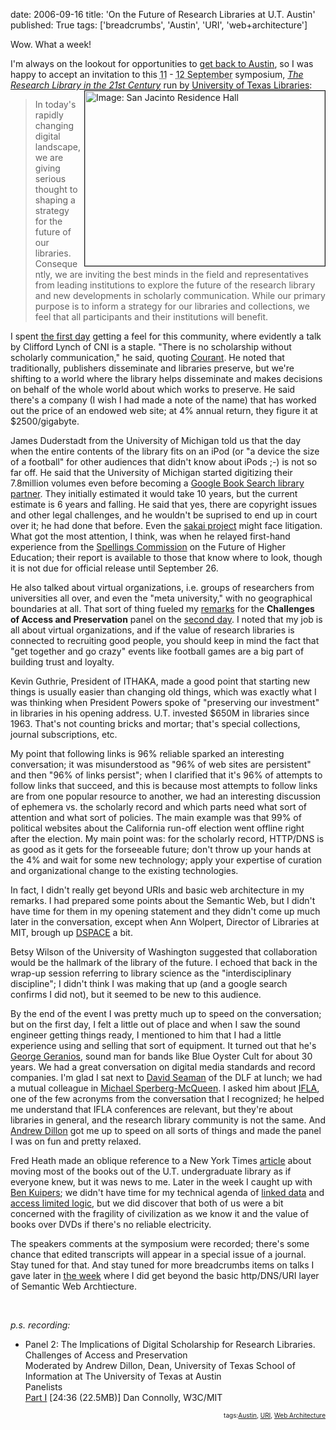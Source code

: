 date: 2006-09-16
title: 'On the Future of Research Libraries at U.T. Austin'
published: True
tags: ['breadcrumbs', 'Austin', 'URI', 'web+architecture']

<p>Wow. What a week!</p>

<p><span class="vevent">I'm always on the lookout for opportunities to <a href="http://www.flickr.com/photos/dckc/tags/austin/">get back to <span class="location">Austin</span></a>, so I was happy to accept an invitation to this <abbr class="dtstart" title="2006-09-11">11</abbr> - <abbr class="dtend" title="2006-09-13">12 September</abbr> symposium, <cite class="summary"><a href="http://www.utexas.edu/president/symposium/index.html" class="url">The Research Library in the 21st Century</a></cite><span class="description"> run by <a href="http://www.lib.utexas.edu/">University of Texas Libraries</a>:<a href="http://www.utexas.edu/president/symposium/agenda.html"><img width="384" height="280" border="1" align="right" src="http://www.utexas.edu/president/symposium/agenda.asp_files/sjh1.jpg" alt="Image: San Jacinto Residence Hall" /></a></span></span></p>

<blockquote cite="http://www.utexas.edu/president/symposium/index.html">In today's rapidly changing digital landscape, we are giving serious thought to shaping a strategy for the future of our libraries. Consequently, we are inviting the best minds in the field and representatives from leading institutions to explore the future of the research library and new developments in scholarly communication. While our primary purpose is to inform a strategy for our libraries and collections, we feel that all participants and their institutions will benefit. </blockquote><p>I spent <a href="http://www.utexas.edu/president/symposium/day1.html">the first day</a> getting a feel for this community, where evidently a talk by						Clifford Lynch of CNI is a staple. "There is no scholarship without scholarly communication," he said, quoting <a href="http://www.firstmonday.org/issues/issue11_8/courant/index.html">Courant</a>. He noted that traditionally, publishers disseminate and libraries preserve, but we're shifting to a world where the library helps
disseminate and makes decisions on behalf of the whole world about which works to preserve. He said there's a company (I wish I had made a note of the name) that has worked out the price of an endowed web site; at 4% annual return, they figure it at $2500/gigabyte.<br/>
</p>

<p><span class="vcard" id="Duderstadt"><span class="fn">James Duderstadt</span> from the <span class="org">University of Michigan</span></span>  told us that the day when the entire contents of the library fits on an iPod (or "a device the size of a football" for other audiences that didn't know about iPods ;-) is not so far off. He said that the University of Michigan started digitizing their 7.8million volumes even before becoming a <a href="http://books.google.com/googlebooks/partners.html">Google Book Search library partner</a>. They initially estimated it would take 10 years, but the current estimate is 6 years and falling. He said that yes, there are copyright issues and other legal challenges, and he wouldn't be suprised to end up in court over it; he had done that before. Even the <a href="http://www.sakaiproject.org/index.php?option=com_content&amp;task=view&amp;id=103&amp;Itemid=208">sakai project</a> might face litigation. What got the most attention, I think, was when he relayed first-hand experience from the <a href="http://en.wikipedia.org/wiki/Commission_on_the_Future_of_Higher_Education">Spellings Commission</a> on the Future of Higher Education; their report is available to those that know where to look, though it is not due for official release until September 26.</p>

<p>He also talked about virtual organizations, i.e. groups of researchers from universities all over, and even the "meta university," with no geographical boundaries at all. That sort of thing fueled my <a href="http://www.w3.org/2006/09dc-aus/ap90">remarks</a> for the <strong>Challenges of Access and Preservation</strong> panel on the <a href="http://www.utexas.edu/president/symposium/day2.html">second day</a>. I noted that my job is all about virtual organizations, and if the value of research libraries is connected to recruiting good people, you should keep in mind the fact that "get together and go crazy" events like football games are a big part of building trust and loyalty.</p>

<p><span class="vcard" id="KevinG"><span class="fn">Kevin Guthrie</span>, <span class="title">President</span> of <span class="org">ITHAKA</span></span>, made a good point that starting new things is usually easier than changing old things, which was exactly what I was thinking when President Powers spoke of "preserving our investment" in libraries in his opening address. U.T. invested $650M in libraries since 1963. That's not counting bricks and mortar; that's special collections, journal subscriptions, etc.</p>

<p>My point that following links is 96% reliable sparked an interesting conversation; it was misunderstood as "96% of web sites are persistent" and then "96% of links persist"; when I clarified that it's 96% of attempts to follow links that succeed, and this is because most attempts to follow links are from one popular resource to another, we had an interesting discussion of ephemera vs. the scholarly record and which parts need what sort of attention and what sort of policies. The main example was that 99% of political websites about the California run-off election went offline right after the election. My main point was: for the scholarly record, HTTP/DNS is as good as it gets for the forseeable future; don't throw up your hands at the 4% and wait for some new technology; apply your expertise of curation and organizational change to the existing technologies.</p>

<p>In fact, I didn't really get beyond URIs and basic web architecture in my remarks. I had prepared some points about the Semantic Web, but I didn't have time for them in my opening statement and they didn't come up much later in the conversation, except when Ann Wolpert, Director of Libraries at MIT, brough up <a href="http://www.dspace.org/">DSPACE</a> a bit.</p>

<p>Betsy Wilson of the University of Washington suggested that collaboration would be the hallmark of the library of the future. I echoed that back in the wrap-up session referring to library science as the "interdisciplinary discipline"; I didn't think I was making that up (and a google search confirms I did not), but it seemed to be new to this audience.</p>

<p>By the end of the event I was pretty much up to speed on the conversation; but on the first day, I felt a little out of place and when I saw the sound engineer getting things ready, I mentioned to him that I had a little experience using and selling that sort of equipment. It turned out that he's <a href="http://www.hotrails.co.uk/blueskybag/georgegeranios/">George Geranios</a>, sound man for bands like Blue Oyster Cult for about 30 years. We had a great conversation on digital media standards and record companies. I'm glad I sat next to <span class="vcard" id="Seaman"><a class="url" href="http://www.diglib.org/staff/dmsbio.htm"><span class="fn">David Seaman</span></a> of the <span class="org">DLF</span></span> at lunch; we had a mutual colleague in <span class="vcard"><a class="url fn" href="http://www.w3.org/People/cmsmcq/">Michael Sperberg-McQueen</a></span>. I asked him about <a href="http://www.ifla.org/">IFLA</a>, one of the few acronyms from the conversation that I recognized; he helped me understand that IFLA conferences are relevant, but they're about libraries in general, and the research library community is not the same. And <a href="http://www.ischool.utexas.edu/~adillon/">Andrew Dillon</a> got me up to speed on all sorts of things and made the panel I was on fun and pretty relaxed.</p>

<p>Fred Heath made an oblique reference to a New York Times <a href="http://www.nytimes.com/2005/05/14/education/14library.html?ei=5088&amp;en=594e613ac6e9a350&amp;ex=1273723200&amp;pagewanted=all">article</a> about moving most of the books out of the U.T. undergraduate library as if everyone knew, but it was news to me. Later in the week I caught up with <a href="http://www.cs.utexas.edu/users/kuipers/">Ben Kuipers</a>; we didn't have time for my technical agenda of <a href="http://www.w3.org/DesignIssues/LinkedData">linked data</a> and <a href="http://www.cs.utexas.edu/users/qr/algernon.html">access limited logic</a>, but we did discover that both of us were a bit concerned with the fragility of civilization as we know it and the value of books over DVDs if there's no reliable electricity.<br/>
</p>

 <p>The speakers comments at the symposium were recorded; there's some chance that edited transcripts will appear in a special issue of a journal. Stay tuned for that. And stay tuned for more breadcrumbs items on talks I gave later in <a href="http://www.w3.org/2006/09dc-aus/aus-aa">the week</a> where I did get beyond the basic http/DNS/URI layer of Semantic Web Archtiecture.<br/>
</p>

<p><br/>
</p>

<p><em>p.s. recording:</em></p>
 <ul>
  <li>Panel 2: The Implications of Digital
Scholarship for Research Libraries.
Challenges of Access and Preservation<br/>
Moderated by Andrew Dillon, Dean, University of Texas School of Information at The
University of Texas at Austin
   <br />
Panelists<br/>
   <a href="https://web.archive.org/web/20130410121610/http://www.lib.utexas.edu/symposium/sept12-d.mp3">Part I</a> [24:36 (22.5MB)]
Dan Connolly, W3C/MIT
 </li>
 </ul>
 
<!-- technorati tags begin --><p style="font-size:10px;text-align:right;">tags:<a href="http://del.icio.us/connolly/Austin" rel="tag">Austin</a>, <a href="http://del.icio.us/connolly/URI" rel="tag">URI</a>, <a href="http://del.icio.us/connolly/web+architecture" rel="tag">Web Architecture</a></p><!-- technorati tags end -->
